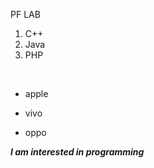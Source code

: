 PF LAB
<br/>
1. C++
2. Java
3. PHP
<br/>

- apple
* vivo
+ oppo

_**I am interested in programming**_
